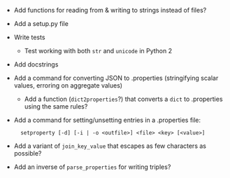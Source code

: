 - Add functions for reading from & writing to strings instead of files?
- Add a setup.py file
- Write tests
    - Test working with both `str` and `unicode` in Python 2
- Add docstrings
- Add a command for converting JSON to .properties (stringifying scalar values,
  erroring on aggregate values)
    - Add a function (`dict2properties`?) that converts a `dict` to .properties
      using the same rules?
- Add a command for setting/unsetting entries in a .properties file:

        setproperty [-d] [-i | -o <outfile>] <file> <key> [<value>]


- Add a variant of `join_key_value` that escapes as few characters as possible?
- Add an inverse of `parse_properties` for writing triples?
